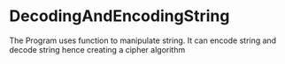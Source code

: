 # DecodingAndEncodingString
The Program uses function to manipulate string. It can encode string and decode string hence creating a cipher algorithm
